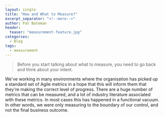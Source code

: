 ```yaml
---
layout: single
title: "How and What to Measure?"
excerpt_separator: "<!--more-->"
author: Pat Bateman
header:
  teaser: "measurement-feature.jpg"
categories:
  - Blog
tags:
  - measurement
---
```


> Before you start talking about what to measure, you need to go back and think about your intent. 

We've working in many environments where the organisation has picked up a standard set of Agile metrics in a hope that
this will inform them that they're making the correct level of progress. There are a huge number of metrics that can
be measured, and a lot of industry literature associated with these metrics. In most cases this has happened in a 
functional vacuum. In other words, we were only measuring to the boundary of our control, and not the final business
outcome. 
